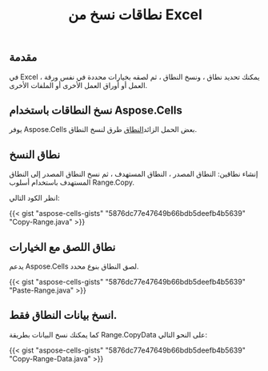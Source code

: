 ﻿---
title: نطاقات نسخ من Excel
linktitle: نسخ النطاقات
type: docs
weight: 30
url: /ar/java/copy-ranges-of-Excel/
---
## **مقدمة**

في Excel ، يمكنك تحديد نطاق ، ونسخ النطاق ، ثم لصقه بخيارات محددة في نفس ورقة العمل أو أوراق العمل الأخرى أو الملفات الأخرى.

## **نسخ النطاقات باستخدام Aspose.Cells**

 يوفر Aspose.Cells بعض الحمل الزائد[النطاق](https://reference.aspose.com/cells/java/com.aspose.cells/range) طرق لنسخ النطاق.
## **نطاق النسخ**

إنشاء نطاقين: النطاق المصدر ، النطاق المستهدف ، ثم نسخ النطاق المصدر إلى النطاق المستهدف باستخدام أسلوب Range.Copy.

انظر الكود التالي:

{{< gist "aspose-cells-gists" "5876dc77e47649b66bdb5deefb4b5639" "Copy-Range.java" >}}

## **نطاق اللصق مع الخيارات**

يدعم Aspose.Cells لصق النطاق بنوع محدد.

{{< gist "aspose-cells-gists" "5876dc77e47649b66bdb5deefb4b5639" "Paste-Range.java" >}}

## **انسخ بيانات النطاق فقط.**
كما يمكنك نسخ البيانات بطريقة Range.CopyData على النحو التالي:

{{< gist "aspose-cells-gists" "5876dc77e47649b66bdb5deefb4b5639" "Copy-Range-Data.java" >}}


